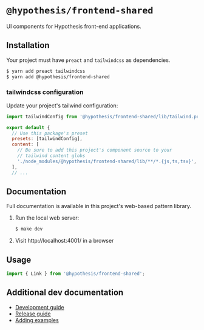 # `@hypothesis/frontend-shared`

UI components for Hypothesis front-end applications.

## Installation

Your project must have `preact` and `tailwindcss` as dependencies.

```sh
$ yarn add preact tailwindcss
$ yarn add @hypothesis/frontend-shared
```

### tailwindcss configuration

Update your project's tailwind configuration:

```js
import tailwindConfig from '@hypothesis/frontend-shared/lib/tailwind.preset.js';

export default {
  // Use this package's preset
  presets: [tailwindConfig],
  content: [
    // Be sure to add this project's component source to your
    // tailwind content globs
    './node_modules/@hypothesis/frontend-shared/lib/**/*.{js,ts,tsx}',
  ],
  // ...
```

## Documentation

Full documentation is available in this project's web-based pattern library.

1. Run the local web server:
   ```sh
   $ make dev
   ```
2. Visit http://localhost:4001/ in a browser

## Usage

```js
import { Link } from '@hypothesis/frontend-shared';
```

## Additional dev documentation

- [Development guide](docs/developing.md)
- [Release guide](docs/releases.md)
- [Adding examples](docs/examples.md)
